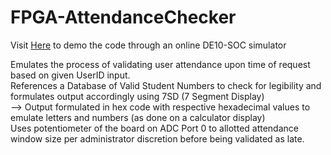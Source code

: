 # FPGA-AttendanceChecker

Visit [Here](https://cpulator.01xz.net/?sys=arm-de1soc) to demo the code through an online DE10-SOC simulator

Emulates the process of validating user attendance upon time of request based on given UserID input.  
References a Database of Valid Student Numbers to check for legibility and formulates output accordingly using 7SD (7 Segment Display)  
--> Output formulated in hex code with respective hexadecimal values to emulate letters and numbers (as done on a calculator display)  
Uses potentiometer of the board on ADC Port 0 to allotted attendance window size per administrator discretion before being validated as late.  


